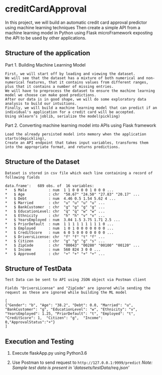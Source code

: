 creditCardApproval
====================

In this project, we will build an automatic credit card approval predictor using machine learning techniques
Then create a simple API from a machine learning model in Python using Flask microFramework exposting the API to be used by other applications.

Structure of the application
--------------

Part 1. Building Machine Learning Model
    
    First, we will start off by loading and viewing the dataset.
    We will see that the dataset has a mixture of both numerical and non-numerical features, that it contains values from different ranges, plus that it contains a number of missing entries.
    We will have to preprocess the dataset to ensure the machine learning model we choose can make good predictions.
    After our data is in good shape, we will do some exploratory data analysis to build our intuitions.
    Finally, we will build a machine learning model that can predict if an individual's application for a credit card will be accepted.
    Using sklearn’s joblib, serialize the model(pickling)

Part 2. Converting machine learning model into APIs using Flask framework

  
    Load the already persisted model into memory when the application starts(depickling),
    Create an API endpoint that takes input variables, transforms them into the appropriate format, and returns predictions.
    
    
Structure of the Dataset
--------------
    Dataset is stored in csv file which each line containing a record of following fields

    data.frame':   689 obs. of  16 variables:
    *   $ Male          : num  1 1 0 0 0 0 1 0 0 0 ...
    *   $ Age           : chr  "58.67" "24.50" "27.83" "20.17" ...
    *   $ Debt          : num  4.46 0.5 1.54 5.62 4 ...
    *   $ Married       : chr  "u" "u" "u" "u" ...
    *   $ BankCustomer  : chr  "g" "g" "g" "g" ...
    *   $ EducationLevel: chr  "q" "q" "w" "w" ...
    *   $ Ethnicity     : chr  "h" "h" "v" "v" ...
    *   $ YearsEmployed : num  3.04 1.5 3.75 1.71 2.5 ...
    *   $ PriorDefault  : num  1 1 1 1 1 1 1 1 1 0 ...
    *   $ Employed      : num  1 0 1 0 0 0 0 0 0 0 ...
    *   $ CreditScore   : num  6 0 5 0 0 0 0 0 0 0 ...
    *   $ DriversLicense: chr  "f" "f" "t" "f" ...
    *   $ Citizen       : chr  "g" "g" "g" "s" ...
    *   $ ZipCode       : chr  "00043" "00280" "00100" "00120" ...
    *   $ Income        : num  560 824 3 0 0 ...
    *   $ Approved      : chr  "+" "+" "+" "+" ...
 
 Structure of TestData
--------------
    Test Data can be sent to API using JSON object via Postman client
    
    Fields "DriversLicense" and "ZipCode" are ignored while sending the request as these are ignored while building the ML model 

```
[
{"Gender": "b", "Age": "38.2", "Debt": 0.0, "Married": "u", "BankCustomer": "g", "EducationLevel": "w", "Ethnicity": "v", "YearsEmployed": 1.25, "PriorDefault": "t", "Employed": "t", "CreditScore": 1,  "Citizen": "g",  "Income":   0,"ApprovalStatus":"+"}
]
```


Execution and Testing
--------------

1) Execute flaskApp.py using Python3.6

2) Use Postman to send request to `http://127.0.0.1:9999/predict`
   *Note: Sample test data is present in 'datasets/testData/req.json'*
 